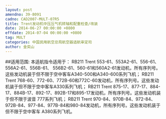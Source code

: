 ```yaml
---
layout: post
amendno: 39-8091
cadno: CAD2007-MULT-07R5
title: Trent发动机中压压气机转轴和配重检查/改装
date: 2014-06-27 00:00:00 +0800
effdate: 2014-07-04 00:00:00 +0800
tag: MULT
categories: 中国民用航空总局航空器适航审定司
author: 金奕山
---
```


##适用范围:
本适航指令适用于：
RB211 Trent 553-61、553A2-61、556-61、556A2-61、556B-61、 556B2-61、560-61和560A2-61发动机，所有序列号。这些发动机装于但不限于空中客车A340-500和A340-600系列飞机；
RB211 Trent 768-60、772-60、772B-60和772C-60发动机，所有序列号。这些发动机装于但不限于空中客车A330系列飞机；
RB211 Trent 875-17、877-17、884-17、884B-17、892-17、892B-17和895-17发动机，所有序列号。这些发动机装于但不限于波音 777系列飞机； RB211 Trent 970-84、970B-84、972-84、972B-84、977-84、977B-84和980-84发动机，所有序列号。这些发动机装于但不限于空中客车 A380系列飞机。

